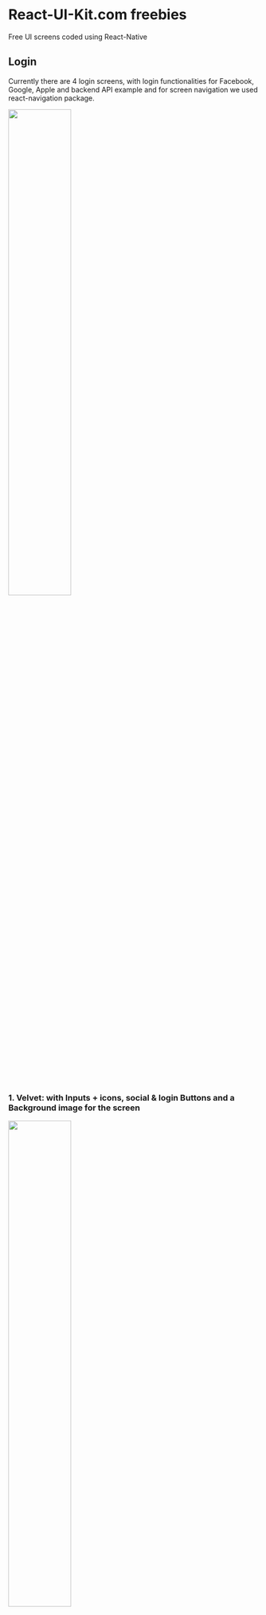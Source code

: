 # React-UI-Kit.com freebies

Free UI screens coded using React-Native

## Login

Currently there are 4 login screens, with login functionalities for Facebook, Google, Apple and backend API example and for screen navigation we used react-navigation package.

<img src="https://user-images.githubusercontent.com/3584560/71660863-0524f680-2d55-11ea-94cb-37050e0a919d.png" width="50%" />

### 1. Velvet: with Inputs + icons, social & login Buttons and a Background image for the screen

<img src="https://user-images.githubusercontent.com/3584560/71660861-0524f680-2d55-11ea-9191-659c97802a70.png" width="50%" />

### 2. Sofia: with Inputs (transparent), social & login Buttons and a gradient Background for the screen

<img src="https://user-images.githubusercontent.com/3584560/71660860-0524f680-2d55-11ea-87d8-39e9f2c9d8f8.png" width="50%" />

### 3. Gauri: with Inputs + labels, social & signin Buttons, with validation for signin button

<img src="https://user-images.githubusercontent.com/3584560/71660858-0524f680-2d55-11ea-95b6-8b21a6b0db4e.png" width="50%" />

### 4. Frida: with Inputs + toggle password, login Button and a gradient Background for the screen

<img src="https://user-images.githubusercontent.com/3584560/71660857-048c6000-2d55-11ea-985f-b4a866dc3652.png" width="50%" />
